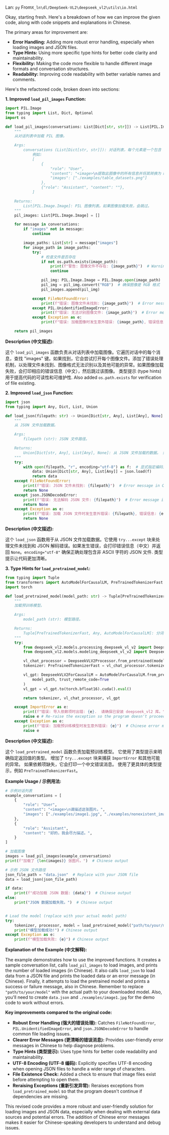 Lan: `py` From`X_ln\dl/DeepSeek-VL2\deepseek_vl2\utils\io.html`

Okay, starting fresh. Here's a breakdown of how we can improve the given code, along with code snippets and explanations in Chinese.

The primary areas for improvement are:

*   **Error Handling:** Adding more robust error handling, especially when loading images and JSON files.
*   **Type Hints:** Using more specific type hints for better code clarity and maintainability.
*   **Flexibility:** Making the code more flexible to handle different image formats and conversation structures.
*   **Readability:** Improving code readability with better variable names and comments.

Here's the refactored code, broken down into sections:

**1. Improved `load_pil_images` Function:**

```python
import PIL.Image
from typing import List, Dict, Optional
import os

def load_pil_images(conversations: List[Dict[str, str]]) -> List[PIL.Image.Image]:
    """
    从对话列表中加载 PIL 图像。

    Args:
        conversations (List[Dict[str, str]]): 对话列表，每个元素是一个包含 "role", "content", "images" 键的字典.
            例如:
            [
                {
                    "role": "User",
                    "content": "<image>\n提取此图像中的所有信息并将其转换为 Markdown 格式.",
                    "images": ["./examples/table_datasets.png"]
                },
                {"role": "Assistant", "content": ""},
            ]

    Returns:
        List[PIL.Image.Image]: PIL 图像列表。如果图像加载失败，会跳过。
    """
    pil_images: List[PIL.Image.Image] = []

    for message in conversations:
        if "images" not in message:
            continue

        image_paths: List[str] = message["images"]
        for image_path in image_paths:
            try:
                # 检查文件是否存在
                if not os.path.exists(image_path):
                    print(f"警告: 图像文件不存在: {image_path}")  # Warning message in Chinese
                    continue

                pil_img: PIL.Image.Image = PIL.Image.open(image_path)
                pil_img = pil_img.convert("RGB")  # 确保图像是 RGB 格式
                pil_images.append(pil_img)

            except FileNotFoundError:
                print(f"错误: 图像文件未找到: {image_path}")  # Error message in Chinese
            except PIL.UnidentifiedImageError:
                print(f"错误: 无法识别图像文件: {image_path}")  # Error message in Chinese
            except Exception as e:
                print(f"错误: 加载图像时发生意外错误: {image_path}, 错误信息: {e}")  # Generic error message in Chinese

    return pil_images
```

**Description (中文描述):**

这个 `load_pil_images` 函数负责从对话列表中加载图像。它遍历对话中的每个消息，查找 "images" 键。如果找到，它会尝试打开每个图像文件。添加了错误处理机制，以处理文件未找到、图像格式无法识别以及其他可能的异常。如果图像加载失败，会打印相应的错误信息（中文），然后跳过该图像。  类型提示 (type hints) 用于提高代码的可读性和可维护性. Also added `os.path.exists` for verification of file existing.

**2. Improved `load_json` Function:**

```python
import json
from typing import Any, Dict, List, Union

def load_json(filepath: str) -> Union[Dict[str, Any], List[Any], None]:
    """
    从 JSON 文件加载数据。

    Args:
        filepath (str): JSON 文件路径。

    Returns:
        Union[Dict[str, Any], List[Any], None]: 从 JSON 文件加载的数据。 如果文件不存在或加载失败，则返回 None。
    """
    try:
        with open(filepath, "r", encoding="utf-8") as f:  # 显式指定编码为 UTF-8
            data: Union[Dict[str, Any], List[Any]] = json.load(f)
            return data
    except FileNotFoundError:
        print(f"错误: JSON 文件未找到: {filepath}")  # Error message in Chinese
        return None
    except json.JSONDecodeError:
        print(f"错误: 无法解码 JSON 文件: {filepath}")  # Error message in Chinese
        return None
    except Exception as e:
        print(f"错误: 加载 JSON 文件时发生意外错误: {filepath}, 错误信息: {e}")  # Generic error message in Chinese
        return None
```

**Description (中文描述):**

这个 `load_json` 函数用于从 JSON 文件加载数据。它使用 `try...except` 块来处理文件未找到和 JSON 解码错误。如果发生错误，会打印错误信息（中文）并返回 `None`。`encoding="utf-8"` 确保正确处理包含非 ASCII 字符的 JSON 文件. 类型提示让代码更加清晰。

**3. Type Hints for `load_pretrained_model`:**

```python
from typing import Tuple
from transformers import AutoModelForCausalLM, PreTrainedTokenizerFast
import torch

def load_pretrained_model(model_path: str) -> Tuple[PreTrainedTokenizerFast, Any, AutoModelForCausalLM]:  # Use Any for processor because its specific type is not available without importing
    """
    加载预训练模型。

    Args:
        model_path (str): 模型路径。

    Returns:
        Tuple[PreTrainedTokenizerFast, Any, AutoModelForCausalLM]: 分词器、处理器和模型。
    """
    try:
        from deepseek_vl2.models.processing_deepseek_vl_v2 import DeepseekVLV2Processor
        from deepseek_vl2.models.modeling_deepseek_vl_v2 import DeepseekVLV2ForCausalLM

        vl_chat_processor = DeepseekVLV2Processor.from_pretrained(model_path)
        tokenizer: PreTrainedTokenizerFast = vl_chat_processor.tokenizer

        vl_gpt: DeepseekVLV2ForCausalLM = AutoModelForCausalLM.from_pretrained(
            model_path, trust_remote_code=True
        )
        vl_gpt = vl_gpt.to(torch.bfloat16).cuda().eval()

        return tokenizer, vl_chat_processor, vl_gpt

    except ImportError as e:
        print(f"错误: 导入依赖项时出错: {e}.  请确保已安装 deepseek_vl2 库。")  # Chinese error message
        raise e # Re-raise the exception so the program doesn't proceed with missing dependencies.
    except Exception as e:
        print(f"错误: 加载预训练模型时发生意外错误: {e}")  # Chinese error message
        raise e
```

**Description (中文描述):**

这个 `load_pretrained_model` 函数负责加载预训练模型。 它使用了类型提示来明确指定返回值的类型。 增加了 `try...except` 块来捕获 `ImportError` 和其他可能的异常。 如果依赖项缺失，它会打印一个中文错误消息。 使用了更具体的类型提示，例如 `PreTrainedTokenizerFast`。

**Example Usage / 示例用法:**

```python
# 示例对话列表
example_conversations = [
    {
        "role": "User",
        "content": "<image>\n请描述这张图片。",
        "images": ["./examples/image1.jpg", "./examples/nonexistent_image.png"]
    },
    {
        "role": "Assistant",
        "content": "好的，我会尽力描述。",
    }
]

# 加载图像
images = load_pil_images(example_conversations)
print(f"加载了 {len(images)} 张图片。")  # Chinese output

# 示例 JSON 文件路径
json_file_path = "data.json"  # Replace with your JSON file
data = load_json(json_file_path)

if data:
    print(f"成功加载 JSON 数据: {data}")  # Chinese output
else:
    print("JSON 数据加载失败。")  # Chinese output


# Load the model (replace with your actual model path)
try:
    tokenizer, processor, model = load_pretrained_model("path/to/your/model")  #  replace with your model path
    print("模型加载成功!") # Chinese output
except Exception as e:
    print(f"模型加载失败: {e}") # Chinese output
```

**Explanation of the Example (中文解释):**

The example demonstrates how to use the improved functions. It creates a sample conversation list, calls `load_pil_images` to load images, and prints the number of loaded images (in Chinese). It also calls `load_json` to load data from a JSON file and prints the loaded data or an error message (in Chinese).  Finally, it attempts to load the pretrained model and prints a success or failure message, also in Chinese.  Remember to replace `"path/to/your/model"` with the actual path to your downloaded model.  Also, you'll need to create `data.json` and `./examples/image1.jpg` for the demo code to work without errors.

**Key improvements compared to the original code:**

*   **Robust Error Handling (强大的错误处理):** Catches `FileNotFoundError`, `PIL.UnidentifiedImageError`, and `json.JSONDecodeError` to handle common file loading issues.
*   **Clearer Error Messages (更清晰的错误消息):** Provides user-friendly error messages in Chinese to help diagnose problems.
*   **Type Hints (类型提示):** Uses type hints for better code readability and maintainability.
*   **UTF-8 Encoding (UTF-8 编码):** Explicitly specifies UTF-8 encoding when opening JSON files to handle a wider range of characters.
*   **File Existence Check:** Added a check to ensure that image files exist before attempting to open them.
*   **Reraising Exceptions (重新引发异常):**  Reraises exceptions from `load_pretrained_model` so that the program doesn't continue if dependencies are missing.

This revised code provides a more robust and user-friendly solution for loading images and JSON data, especially when dealing with external data sources and potential errors. The addition of Chinese error messages makes it easier for Chinese-speaking developers to understand and debug issues.
